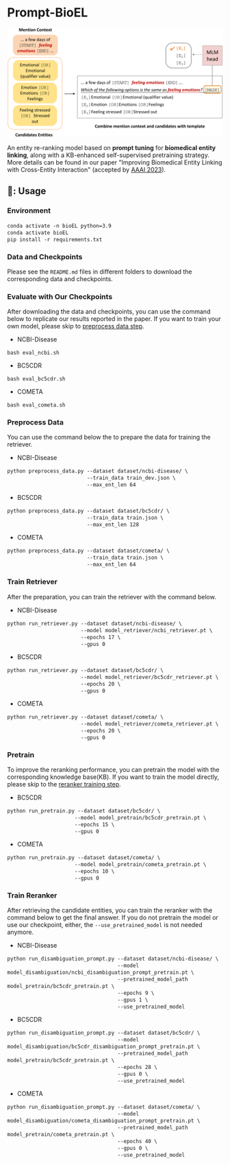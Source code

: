 # Prompt-BioEL
<p align="center">
  <img src="pic/re-ranker-v5.png" width="650"/>
</p>

An entity re-ranking model based on **prompt tuning** for **biomedical entity linking**,
along with a KB-enhanced self-supervised pretraining strategy.
More details can be found in our paper
"Improving Biomedical Entity Linking with Cross-Entity Interaction" (accepted by [AAAI 2023](https://aaai-23.aaai.org/)).


## 🚨: Usage

### Environment
```
conda activate -n bioEL python=3.9
conda activate bioEL
pip install -r requirements.txt
```

### Data and Checkpoints
Please see the `README.md` files in different folders to download the corresponding data and checkpoints.

### Evaluate with Our Checkpoints
After downloading the data and checkpoints, you can use the command below to replicate our results reported in the paper.
If you want to train your own model, please skip to [preprocess data step](#Preprocess-Data).
- NCBI-Disease
```
bash eval_ncbi.sh
```
- BC5CDR
```
bash eval_bc5cdr.sh
```
- COMETA
```
bash eval_cometa.sh
```

### Preprocess Data
You can use the command below the to prepare the data for training the retriever.
- NCBI-Disease
```
python preprocess_data.py --dataset dataset/ncbi-disease/ \
                          --train_data train_dev.json \
                          --max_ent_len 64
```

- BC5CDR
```
python preprocess_data.py --dataset dataset/bc5cdr/ \
                          --train_data train.json \
                          --max_ent_len 128
```
- COMETA
```
python preprocess_data.py --dataset dataset/cometa/ \
                          --train_data train.json \
                          --max_ent_len 64
```
### Train Retriever
After the preparation, you can train the retriever with the command below.
- NCBI-Disease
```
python run_retriever.py --dataset dataset/ncbi-disease/ \
                        --model model_retriever/ncbi_retriever.pt \
                        --epochs 17 \
                        --gpus 0
```

- BC5CDR
```
python run_retriever.py --dataset dataset/bc5cdr/ \
                        --model model_retriever/bc5cdr_retriever.pt \
                        --epochs 20 \
                        --gpus 0
```
- COMETA
```
python run_retriever.py --dataset dataset/cometa/ \
                        --model model_retriever/cometa_retriever.pt \
                        --epochs 20 \
                        --gpus 0
```

### Pretrain
To improve the reranking performance, you can pretrain the model with the corresponding knowledge base\(KB\). If you want to train the model directly, 
please skip to the [reranker training step](#Train-Reranker).

- BC5CDR
```
python run_pretrain.py --dataset dataset/bc5cdr/ \
                      --model model_pretrain/bc5cdr_pretrain.pt \
                      --epochs 15 \
                      --gpus 0
```
- COMETA
```
python run_pretrain.py --dataset dataset/cometa/ \
                      --model model_pretrain/cometa_pretrain.pt \
                      --epochs 10 \
                      --gpus 0
```

### Train Reranker
After retrieving the candidate entities, you can train the reranker with the command below to get the final answer.
If you do not pretrain the model or use our checkpoint, either, the `--use_pretrained_model` is not needed anymore.
- NCBI-Disease
```
python run_disambiguation_prompt.py --dataset dataset/ncbi-disease/ \
                                    --model model_disambiguation/ncbi_disambiguation_prompt_pretrain.pt \
                                    --pretrained_model_path model_pretrain/bc5cdr_pretrain.pt \
                                    --epochs 9 \
                                    --gpus 1 \
                                    --use_pretrained_model
```

- BC5CDR
```
python run_disambiguation_prompt.py --dataset dataset/bc5cdr/ \
                                    --model model_disambiguation/bc5cdr_disambiguation_prompt_pretrain.pt \
                                    --pretrained_model_path model_pretrain/bc5cdr_pretrain.pt \
                                    --epochs 28 \
                                    --gpus 0 \
                                    --use_pretrained_model
```
- COMETA
```
python run_disambiguation_prompt.py --dataset dataset/cometa/ \
                                    --model model_disambiguation/cometa_disambiguation_prompt_pretrain.pt \
                                    --pretrained_model_path model_pretrain/cometa_pretrain.pt \
                                    --epochs 40 \
                                    --gpus 0 \
                                    --use_pretrained_model
```


